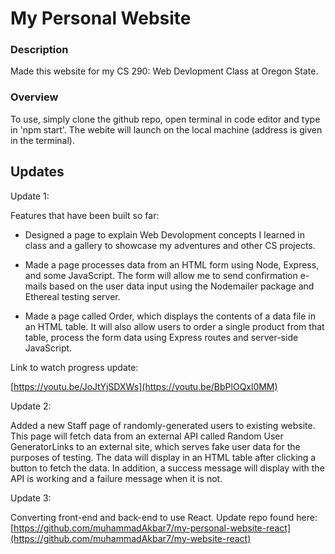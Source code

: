# My Personal Website

### Description

Made this website for my CS 290: Web Devlopment Class at Oregon State.

### Overview

To use, simply clone the github repo, open terminal in code editor and type in 'npm start'. The webite will launch on the local machine (address is given in the terminal).

## Updates

Update 1:

Features that have been built so far:
- Designed a page to explain Web Devolopment concepts I learned in class and a gallery to showcase my adventures and other CS projects.

- Made a page processes data from an HTML form using Node, Express, and some JavaScript. The form will allow me to send confirmation e-mails based on the user data input using the Nodemailer package and Ethereal testing server.

- Made a page called Order, which displays the contents of a data file in an HTML table. It will also allow users to order a single product from that table, process the form data using Express routes and server-side JavaScript.  

Link to watch progress update:

[https://youtu.be/JoJtYjSDXWs](https://youtu.be/BbPlOQxl0MM)

Update 2:

Added a new Staff page of randomly-generated users to existing website. This page will fetch data from an external API called Random User GeneratorLinks to an external site, which serves fake user data for the purposes of testing. The data will display in an HTML table after clicking a button to fetch the data. In addition, a success message will display with the API is working and a failure message when it is not.

Update 3:

Converting front-end and back-end to use React. Update repo found here: [https://github.com/muhammadAkbar7/my-personal-website-react](https://github.com/muhammadAkbar7/my-website-react)

